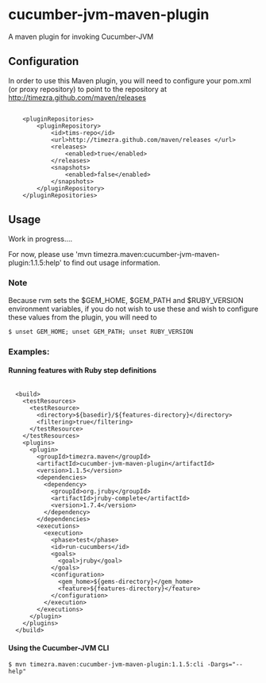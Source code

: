 cucumber-jvm-maven-plugin
=========================

A maven plugin for invoking Cucumber-JVM

Configuration
----------------------------------------------------
In order to use this Maven plugin, you will need to configure your pom.xml (or proxy repository) to point to the repository at <http://timezra.github.com/maven/releases>

<code lang="xml">
&nbsp;&nbsp;&nbsp;&nbsp;&lt;pluginRepositories&gt;  
&nbsp;&nbsp;&nbsp;&nbsp;&nbsp;&nbsp;&nbsp;&nbsp;&lt;pluginRepository&gt;  
&nbsp;&nbsp;&nbsp;&nbsp;&nbsp;&nbsp;&nbsp;&nbsp;&nbsp;&nbsp;&nbsp;&nbsp;&lt;id&gt;tims-repo&lt;/id&gt;  
&nbsp;&nbsp;&nbsp;&nbsp;&nbsp;&nbsp;&nbsp;&nbsp;&nbsp;&nbsp;&nbsp;&nbsp;&lt;url&gt;http://timezra.github.com/maven/releases &lt;/url&gt;  
&nbsp;&nbsp;&nbsp;&nbsp;&nbsp;&nbsp;&nbsp;&nbsp;&nbsp;&nbsp;&nbsp;&nbsp;&lt;releases&gt;  
&nbsp;&nbsp;&nbsp;&nbsp;&nbsp;&nbsp;&nbsp;&nbsp;&nbsp;&nbsp;&nbsp;&nbsp;&nbsp;&nbsp;&nbsp;&nbsp;&lt;enabled&gt;true&lt;/enabled&gt;  
&nbsp;&nbsp;&nbsp;&nbsp;&nbsp;&nbsp;&nbsp;&nbsp;&nbsp;&nbsp;&nbsp;&nbsp;&lt;/releases&gt;  
&nbsp;&nbsp;&nbsp;&nbsp;&nbsp;&nbsp;&nbsp;&nbsp;&nbsp;&nbsp;&nbsp;&nbsp;&lt;snapshots&gt;  
&nbsp;&nbsp;&nbsp;&nbsp;&nbsp;&nbsp;&nbsp;&nbsp;&nbsp;&nbsp;&nbsp;&nbsp;&nbsp;&nbsp;&nbsp;&nbsp;&lt;enabled&gt;false&lt;/enabled&gt;  
&nbsp;&nbsp;&nbsp;&nbsp;&nbsp;&nbsp;&nbsp;&nbsp;&nbsp;&nbsp;&nbsp;&nbsp;&lt;/snapshots&gt;  
&nbsp;&nbsp;&nbsp;&nbsp;&nbsp;&nbsp;&nbsp;&nbsp;&lt;/pluginRepository&gt;  
&nbsp;&nbsp;&nbsp;&nbsp;&lt;/pluginRepositories&gt;
</code>

Usage
----------------------------------------------------
Work in progress....

For now, please use 'mvn timezra.maven:cucumber-jvm-maven-plugin:1.1.5:help' to find out usage information.

### Note ###
Because rvm sets the $GEM_HOME, $GEM_PATH and $RUBY_VERSION environment variables, if you do not wish to use these and wish to configure these values from the plugin, you will need to
    
    $ unset GEM_HOME; unset GEM_PATH; unset RUBY_VERSION

### Examples: ###

#### Running features with Ruby step definitions ####

<code lang="xml">
&nbsp;&nbsp;&lt;build&gt;  
&nbsp;&nbsp;&nbsp;&nbsp;&lt;testResources&gt;  
&nbsp;&nbsp;&nbsp;&nbsp;&nbsp;&nbsp;&lt;testResource&gt;  
&nbsp;&nbsp;&nbsp;&nbsp;&nbsp;&nbsp;&nbsp;&nbsp;&lt;directory&gt;${basedir}/${features-directory}&lt;/directory&gt;  
&nbsp;&nbsp;&nbsp;&nbsp;&nbsp;&nbsp;&nbsp;&nbsp;&lt;filtering&gt;true&lt;/filtering&gt;  
&nbsp;&nbsp;&nbsp;&nbsp;&nbsp;&nbsp;&lt;/testResource&gt;  
&nbsp;&nbsp;&nbsp;&nbsp;&lt;/testResources&gt;  
&nbsp;&nbsp;&nbsp;&nbsp;&lt;plugins&gt;  
&nbsp;&nbsp;&nbsp;&nbsp;&nbsp;&nbsp;&lt;plugin&gt;  
&nbsp;&nbsp;&nbsp;&nbsp;&nbsp;&nbsp;&nbsp;&nbsp;&lt;groupId&gt;timezra.maven&lt;/groupId&gt;  
&nbsp;&nbsp;&nbsp;&nbsp;&nbsp;&nbsp;&nbsp;&nbsp;&lt;artifactId&gt;cucumber-jvm-maven-plugin&lt;/artifactId&gt;  
&nbsp;&nbsp;&nbsp;&nbsp;&nbsp;&nbsp;&nbsp;&nbsp;&lt;version&gt;1.1.5&lt;/version&gt;  
&nbsp;&nbsp;&nbsp;&nbsp;&nbsp;&nbsp;&nbsp;&nbsp;&lt;dependencies&gt;  
&nbsp;&nbsp;&nbsp;&nbsp;&nbsp;&nbsp;&nbsp;&nbsp;&nbsp;&nbsp;&lt;dependency&gt;  
&nbsp;&nbsp;&nbsp;&nbsp;&nbsp;&nbsp;&nbsp;&nbsp;&nbsp;&nbsp;&nbsp;&nbsp;&lt;groupId&gt;org.jruby&lt;/groupId&gt;  
&nbsp;&nbsp;&nbsp;&nbsp;&nbsp;&nbsp;&nbsp;&nbsp;&nbsp;&nbsp;&nbsp;&nbsp;&lt;artifactId&gt;jruby-complete&lt;/artifactId&gt;  
&nbsp;&nbsp;&nbsp;&nbsp;&nbsp;&nbsp;&nbsp;&nbsp;&nbsp;&nbsp;&nbsp;&nbsp;&lt;version&gt;1.7.4&lt;/version&gt;  
&nbsp;&nbsp;&nbsp;&nbsp;&nbsp;&nbsp;&nbsp;&nbsp;&nbsp;&nbsp;&lt;/dependency&gt;  
&nbsp;&nbsp;&nbsp;&nbsp;&nbsp;&nbsp;&nbsp;&nbsp;&lt;/dependencies&gt;  
&nbsp;&nbsp;&nbsp;&nbsp;&nbsp;&nbsp;&nbsp;&nbsp;&lt;executions&gt;  
&nbsp;&nbsp;&nbsp;&nbsp;&nbsp;&nbsp;&nbsp;&nbsp;&nbsp;&nbsp;&lt;execution&gt;  
&nbsp;&nbsp;&nbsp;&nbsp;&nbsp;&nbsp;&nbsp;&nbsp;&nbsp;&nbsp;&nbsp;&nbsp;&lt;phase&gt;test&lt;/phase&gt;  
&nbsp;&nbsp;&nbsp;&nbsp;&nbsp;&nbsp;&nbsp;&nbsp;&nbsp;&nbsp;&nbsp;&nbsp;&lt;id&gt;run-cucumbers&lt;/id&gt;  
&nbsp;&nbsp;&nbsp;&nbsp;&nbsp;&nbsp;&nbsp;&nbsp;&nbsp;&nbsp;&nbsp;&nbsp;&lt;goals&gt;  
&nbsp;&nbsp;&nbsp;&nbsp;&nbsp;&nbsp;&nbsp;&nbsp;&nbsp;&nbsp;&nbsp;&nbsp;&nbsp;&nbsp;&lt;goal&gt;jruby&lt;/goal&gt;  
&nbsp;&nbsp;&nbsp;&nbsp;&nbsp;&nbsp;&nbsp;&nbsp;&nbsp;&nbsp;&nbsp;&nbsp;&lt;/goals&gt;  
&nbsp;&nbsp;&nbsp;&nbsp;&nbsp;&nbsp;&nbsp;&nbsp;&nbsp;&nbsp;&nbsp;&nbsp;&lt;configuration&gt;  
&nbsp;&nbsp;&nbsp;&nbsp;&nbsp;&nbsp;&nbsp;&nbsp;&nbsp;&nbsp;&nbsp;&nbsp;&nbsp;&nbsp;&lt;gem_home&gt;${gems-directory}&lt;/gem_home&gt;  
&nbsp;&nbsp;&nbsp;&nbsp;&nbsp;&nbsp;&nbsp;&nbsp;&nbsp;&nbsp;&nbsp;&nbsp;&nbsp;&nbsp;&lt;feature&gt;${features-directory}&lt;/feature&gt;  
&nbsp;&nbsp;&nbsp;&nbsp;&nbsp;&nbsp;&nbsp;&nbsp;&nbsp;&nbsp;&nbsp;&nbsp;&lt;/configuration&gt;  
&nbsp;&nbsp;&nbsp;&nbsp;&nbsp;&nbsp;&nbsp;&nbsp;&nbsp;&nbsp;&lt;/execution&gt;  
&nbsp;&nbsp;&nbsp;&nbsp;&nbsp;&nbsp;&nbsp;&nbsp;&lt;/executions&gt;  
&nbsp;&nbsp;&nbsp;&nbsp;&nbsp;&nbsp;&lt;/plugin&gt;  
&nbsp;&nbsp;&nbsp;&nbsp;&lt;/plugins&gt;  
&nbsp;&nbsp;&lt;/build&gt;
</code>

#### Using the Cucumber-JVM CLI ####
    $ mvn timezra.maven:cucumber-jvm-maven-plugin:1.1.5:cli -Dargs="--help"

